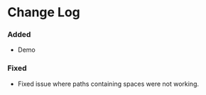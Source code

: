 # Change Log

### Added

- Demo

### Fixed
- Fixed issue where paths containing spaces were not working.